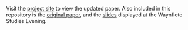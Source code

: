 Visit the [project site](https://tahmidazam.github.io/waynfletestudies/) to view the updated paper. Also included in this repository is the [original paper](https://github.com/tahmidazam/waynfletestudies/blob/main/Project%20document.pdf), and the [slides](https://github.com/tahmidazam/waynfletestudies/blob/main/Waynflete%20evening%20presentation.pdf) displayed at the Waynflete Studies Evening.
